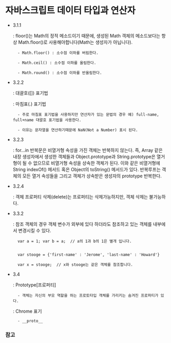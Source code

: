 # 자바스크립트 데이터 타입과 연산자

- 3.1.1

    : floor()는 Math의 정적 메소드이기 때문에, 생성된 Math 객체의 메소드보다는 항상 Math.floor()로 사용해야합니다(Math는 생성자가 아닙니다).
        
        - Math.floor() : 소수점 이하를 버림한다.
        
        - Math.ceil() : 소수점 이하를 올림한다.
        
        - Math.round() : 소수점 이하를 반올림한다.


- 3.2.2

    : 대괄호([]) 표기법
    
    : 마침표(.) 표기법
    
        - 주로 마침표 표기법을 사용하지만 연산자가 있는 문법의 경우 예) full-name, full+name 대괄호 표기법을 사용한다.
        
        - 이유는 문자열을 연산하기때문에 NaN(Not a Number) 표시 된다.


- 3.2.3

    : for...in 반복문은 비열거형 속성을 가진 객체는 반복하지 않는다. 즉, Array 같은 내장 생성자에서 생성한 객체들과 Object.prototype과 String.prototype은 열거형이 될 수 없으므로 비열거형 속성을 상속한 객체가 된다. 이와 같은 비열거형에  String indexOf()  메서드 혹은 Object의 toString()  메서드가 있다. 반복루프는 객체의 모든 열거 속성들을 그리고 객체가 상속받은 생성자의 prototype 반복한다.
    

- 3.2.4

    : 객체 프로퍼티 삭제(delete)는 프로퍼티는 삭제가능하지만, 객체 삭제는 불가능하다.


- 3.3.2

    : 참조 객체의 경우 객체 변수가 외부에 있다 하더라도 참조하고 있는 객체를 내부에서 변경시킬 수 있다.
    
        var a = 1; var b = a;  // a의 1과 b의 1은 별개 입니다.
        
    
        var stooge = {'first-name' : 'Jerome', 'last-name' : 'Howard'}
    
        var x = stooge;  // x와 stooge는 같은 객체를 참조합니다.


- 3.4

    : Prototype[프로퍼티] 
        
        - 객체는 자신의 부모 역할을 하는 프로토타입 객체를 가리키는 숨겨진 프로퍼티가 있다.
    
    : Chrome 표기 
        
        - __proto__


### 참고
